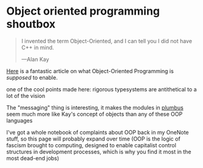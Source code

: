 # Object oriented programming shoutbox

> I invented the term Object-Oriented, and I can tell you I did not have C++ in mind.
>
> &mdash;Alan Kay

[Here](https://ovid.github.io/articles/alan-kay-and-oo-programming.html) is a fantastic article on what Object-Oriented Programming is *supposed* to enable.

one of the cool points made here: rigorous typesystems are antithetical to a lot of the vision

The "messaging" thing is interesting, it makes the modules in [plumbus][plushu] seem much more like Kay's concept of objects than any of these OOP languages

[plushu]: 10cfcf6f-df6f-4f83-9f17-6a43a43c15e6.md

I've got a whole notebook of complaints about OOP back in my OneNote stuff, so this page will probably expand over time (OOP is the logic of fascism brought to computing, designed to enable capitalist control structures in development processes, which is why you find it most in the most dead-end jobs)
